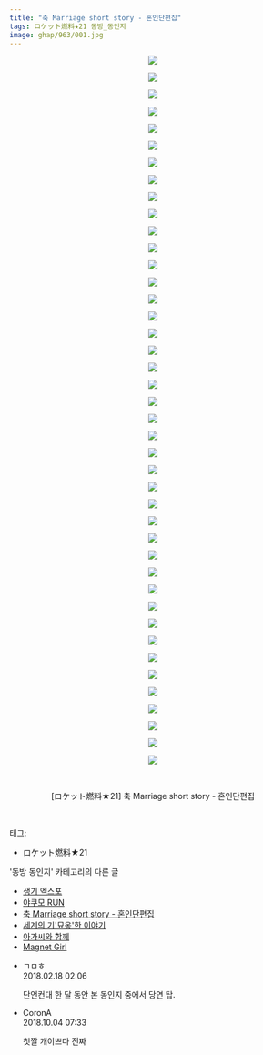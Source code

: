 ```yaml
---
title: "축 Marriage short story - 혼인단편집"
tags: ロケット燃料★21 동방_동인지
image: ghap/963/001.jpg
---
```

<div class="article">
<p style="text-align: center; clear: none; float: none;"><img src="{{ site.nasurl }}/ghap/963/001.jpg"/></p>
<p style="text-align: center; clear: none; float: none;"><img src="{{ site.nasurl }}/ghap/963/002.jpg"/></p>
<p style="text-align: center; clear: none; float: none;"><img src="{{ site.nasurl }}/ghap/963/003.jpg"/></p>
<p style="text-align: center; clear: none; float: none;"><img src="{{ site.nasurl }}/ghap/963/004.jpg"/></p>
<p style="text-align: center; clear: none; float: none;"><img src="{{ site.nasurl }}/ghap/963/005.jpg"/></p>
<p style="text-align: center; clear: none; float: none;"><img src="{{ site.nasurl }}/ghap/963/006.jpg"/></p>
<p style="text-align: center; clear: none; float: none;"><img src="{{ site.nasurl }}/ghap/963/007.jpg"/></p>
<p style="text-align: center; clear: none; float: none;"><img src="{{ site.nasurl }}/ghap/963/008.jpg"/></p>
<p style="text-align: center; clear: none; float: none;"><img src="{{ site.nasurl }}/ghap/963/009.jpg"/></p>
<p style="text-align: center; clear: none; float: none;"><img src="{{ site.nasurl }}/ghap/963/010.jpg"/></p>
<p style="text-align: center; clear: none; float: none;"><img src="{{ site.nasurl }}/ghap/963/011.jpg"/></p>
<p style="text-align: center; clear: none; float: none;"><img src="{{ site.nasurl }}/ghap/963/012.jpg"/></p>
<p style="text-align: center; clear: none; float: none;"><img src="{{ site.nasurl }}/ghap/963/013.jpg"/></p>
<p style="text-align: center; clear: none; float: none;"><img src="{{ site.nasurl }}/ghap/963/014.jpg"/></p>
<p style="text-align: center; clear: none; float: none;"><img src="{{ site.nasurl }}/ghap/963/015.jpg"/></p>
<p style="text-align: center; clear: none; float: none;"><img src="{{ site.nasurl }}/ghap/963/016.jpg"/></p>
<p style="text-align: center; clear: none; float: none;"><img src="{{ site.nasurl }}/ghap/963/017.jpg"/></p>
<p style="text-align: center; clear: none; float: none;"><img src="{{ site.nasurl }}/ghap/963/018.jpg"/></p>
<p style="text-align: center; clear: none; float: none;"><img src="{{ site.nasurl }}/ghap/963/019.jpg"/></p>
<p style="text-align: center; clear: none; float: none;"><img src="{{ site.nasurl }}/ghap/963/020.jpg"/></p>
<p style="text-align: center; clear: none; float: none;"><img src="{{ site.nasurl }}/ghap/963/021.jpg"/></p>
<p style="text-align: center; clear: none; float: none;"><img src="{{ site.nasurl }}/ghap/963/022.jpg"/></p>
<p style="text-align: center; clear: none; float: none;"><img src="{{ site.nasurl }}/ghap/963/023.jpg"/></p>
<p style="text-align: center; clear: none; float: none;"><img src="{{ site.nasurl }}/ghap/963/024.jpg"/></p>
<p style="text-align: center; clear: none; float: none;"><img src="{{ site.nasurl }}/ghap/963/025.jpg"/></p>
<p style="text-align: center; clear: none; float: none;"><img src="{{ site.nasurl }}/ghap/963/026.jpg"/></p>
<p style="text-align: center; clear: none; float: none;"><img src="{{ site.nasurl }}/ghap/963/027.jpg"/></p>
<p style="text-align: center; clear: none; float: none;"><img src="{{ site.nasurl }}/ghap/963/028.jpg"/></p>
<p style="text-align: center; clear: none; float: none;"><img src="{{ site.nasurl }}/ghap/963/029.jpg"/></p>
<p style="text-align: center; clear: none; float: none;"><img src="{{ site.nasurl }}/ghap/963/030.jpg"/></p>
<p style="text-align: center; clear: none; float: none;"><img src="{{ site.nasurl }}/ghap/963/031.jpg"/></p>
<p style="text-align: center; clear: none; float: none;"><img src="{{ site.nasurl }}/ghap/963/032.jpg"/></p>
<p style="text-align: center; clear: none; float: none;"><img src="{{ site.nasurl }}/ghap/963/033.jpg"/></p>
<p style="text-align: center; clear: none; float: none;"><img src="{{ site.nasurl }}/ghap/963/034.jpg"/></p>
<p style="text-align: center; clear: none; float: none;"><img src="{{ site.nasurl }}/ghap/963/035.jpg"/></p>
<p style="text-align: center; clear: none; float: none;"><img src="{{ site.nasurl }}/ghap/963/036.jpg"/></p>
<p style="text-align: center; clear: none; float: none;"><img src="{{ site.nasurl }}/ghap/963/037.jpg"/></p>
<p style="text-align: center; clear: none; float: none;"><img src="{{ site.nasurl }}/ghap/963/038.jpg"/></p>
<p style="text-align: center; clear: none; float: none;"><img src="{{ site.nasurl }}/ghap/963/039.jpg"/></p>
<p style="text-align: center; clear: none; float: none;"><img src="{{ site.nasurl }}/ghap/963/040.jpg"/></p>
<p style="text-align: center; clear: none; float: none;"><img src="{{ site.nasurl }}/ghap/963/041.jpg"/></p>
<p style="text-align: center; clear: none; float: none;"><img src="{{ site.nasurl }}/ghap/963/042.jpg"/></p>
<p style="text-align: center; clear: none; float: none;"><br/></p>
<p style="text-align: center; clear: none; float: none;">[ロケット燃料★21] 축 Marriage short story - 혼인단편집</p>
<p><br/></p>
</div><div class="tagTrail">
<p>태그: </p>
<ul>
<li>ロケット燃料★21</li>
</ul>
</div><div class="another">
<p>'동방 동인지' 카테고리의 다른 글</p>
<ul>
<li><a href="/2016-07-20-ghap_966">생기 엑스포</a></li>
<li><a href="/2016-07-20-ghap_965">야쿠모 RUN</a></li>
<li><a href="/2016-07-20-ghap_963">축 Marriage short story - 혼인단편집</a></li>
<li><a href="/2016-07-20-ghap_962">세계의 기'묘옹'한 이야기</a></li>
<li><a href="/2016-07-20-ghap_961">아가씨와 함께</a></li>
<li><a href="/2016-07-20-ghap_959">Magnet Girl</a></li>
</ul>
</div><div class="cb_module cb_fluid">
<div class="cb_wrt cb_profile">
<div class="comment">
<ul>
<li class="cb_thumb_off" id="comment15201218">
<div class="cb_comment_area">
<div class="cb_info_area">
<div class="cb_section">
<span class="cb_nick_name">ㄱㅁㅎ</span>
</div>
<div class="cb_section">
<span class="cb_date">2018.02.18 02:06 </span>
</div>
</div>
<div class="cb_dsc_comment">
<p class="cb_dsc">
											단언컨대 한 달 동안 본 동인지 중에서 당연 탑.
										</p>
</div>
</div></li>
<li class="cb_thumb_off" id="comment15344704">
<div class="cb_comment_area">
<div class="cb_info_area">
<div class="cb_section">
<span class="cb_nick_name">CoronA</span>
</div>
<div class="cb_section">
<span class="cb_date">2018.10.04 07:33 </span>
</div>
</div>
<div class="cb_dsc_comment">
<p class="cb_dsc">
											첫짤 개이쁘다 진짜
										</p>
</div>
</div></li>
</ul>
</div>
</div><!-- commentList close -->
</div>